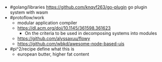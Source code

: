 - #golang/libraries https://github.com/knqyf263/go-plugin go plugin system with wasm
- #protoflow/work
	- modular application compiler
	- https://dl.acm.org/doi/10.1145/361598.361623
		- On the criteria to be used in decomposing systems into modules
	- https://github.com/alyssaxuu/flowy
	- https://github.com/wbkd/awesome-node-based-uis
- #pi^2/recipe define what this is
	- european butter, higher fat content